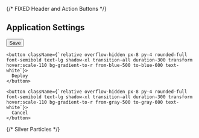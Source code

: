   {/* FIXED Header and Action Buttons */}
  <div className="relative flex flex-col items-center bg-[url('/images/nebula-background.png')] bg-cover bg-center p-10 my-8 rounded-3xl shadow-xl w-full overflow-hidden">
  <h2 className="text-4xl font-extrabold text-transparent bg-clip-text bg-gradient-to-r from-white to-white mb-6 relative text-center">
    Application Settings
    <span className="absolute inset-0 bg-gradient-to-r from-white to-silver opacity-15 blur-md transform scale-105 animate-pulse" />
  </h2>

  <div className="flex gap-6 mb-6">
    <button className={`relative overflow-hidden px-8 py-4 rounded-full font-semibold text-lg shadow-xl transition-all duration-300 transform hover:scale-110 bg-gradient-to-r from-green-500 to-green-600 text-white`}>
      Save
    </button>

    <button className={`relative overflow-hidden px-8 py-4 rounded-full font-semibold text-lg shadow-xl transition-all duration-300 transform hover:scale-110 bg-gradient-to-r from-blue-500 to-blue-600 text-white`}>
      Deploy
    </button>

    <button className={`relative overflow-hidden px-8 py-4 rounded-full font-semibold text-lg shadow-xl transition-all duration-300 transform hover:scale-110 bg-gradient-to-r from-gray-500 to-gray-600 text-white`}>
      Cancel
    </button>
  </div>

  {/* Silver Particles */}
  <div className="absolute top-0 left-0 right-0 bottom-0 pointer-events-none overflow-hidden">
    <div className="silver-particle"></div>
    <div className="silver-particle"></div>
    <div className="silver-particle"></div>
    <div className="silver-particle"></div>
    <div className="silver-particle"></div>
  </div>
</div>


  <style jsx>{`
    h2 {
      position: relative;
      text-shadow: 0 2px 10px rgba(255, 255, 255, 0.5), 0 4px 15px rgba(0, 0, 0, 0.3);
    }

    h2::after {
      content: '';
      position: absolute;
      top: 0;
      left: 0;
      right: 0;
      bottom: 0;
      background: linear-gradient(to right, rgba(255, 0, 0, 0.1), rgba(0, 0, 255, 0.1));
      filter: blur(10px);
      z-index: -1;
      animation: smoothPulse 2.5s infinite ease-in-out;
    }

    @keyframes smoothPulse {
      0%, 100% {
        transform: scale(1);
        opacity: 0.2;
      }
      50% {
        transform: scale(1.02);
        opacity: 0.5;
      }
    }

    /* Silver Particles */
    .silver-particle {
      position: absolute;
      top: -10%; /* Start above the container */
      width: 5px; /* Width of the particle */
      height: 5px; /* Height of the particle */
      border-radius: 50%; /* Make it circular */
      background: linear-gradient(to bottom, rgba(192, 192, 192, 1), rgba(192, 192, 192, 0));
      animation: fall linear infinite;
      z-index: 1; /* Ensure particles are above the background */
    }

    @keyframes fall {
      0% {
        transform: translateY(0);
        opacity: 1;
      }
      100% {
        transform: translateY(100vh); /* Fall to the bottom of the viewport */
        opacity: 0;
      }
    }

    /* Randomize the particles */
    .silver-particle:nth-child(1) {
      left: 10%; 
      animation-duration: 3s;
      animation-delay: 0s;
    }

    .silver-particle:nth-child(2) {
      left: 30%;
      animation-duration: 4s;
      animation-delay: 0.5s;
    }

    .silver-particle:nth-child(3) {
      left: 50%;
      animation-duration: 2.5s;
      animation-delay: 1s;
    }

    .silver-particle:nth-child(4) {
      left: 70%;
      animation-duration: 3.5s;
      animation-delay: 1.5s;
    }

    .silver-particle:nth-child(5) {
      left: 90%;
      animation-duration: 4.5s;
      animation-delay: 2s;
    }
  `}</style>